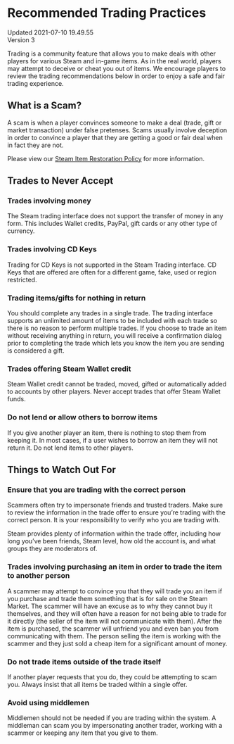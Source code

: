 # Recommended Trading Practices
Updated 2021-07-10 19.49.55  
Version 3  

Trading is a community feature that allows you to make deals with other players for various Steam and in-game items. As in the real world, players may attempt to deceive or cheat you out of items. We encourage players to review the trading recommendations below in order to enjoy a safe and fair trading experience.  
  
## What is a Scam?
A scam is when a player convinces someone to make a deal (trade, gift or market transaction) under false pretenses. Scams usually involve deception in order to convince a player that they are getting a good or fair deal when in fact they are not.  
  
Please view our [Steam Item Restoration Policy](https://help.steampowered.com/en/faqs/view/3B6E-B322-2400-8D24) for more information.  
  
## Trades to Never Accept
  
  
### Trades involving money
The Steam trading interface does not support the transfer of money in any form. This includes Wallet credits, PayPal, gift cards or any other type of currency.  
  
### Trades involving CD Keys
Trading for CD Keys is not supported in the Steam Trading interface. CD Keys that are offered are often for a different game, fake, used or region restricted.  
  
### Trading items/gifts for nothing in return
You should complete any trades in a single trade. The trading interface supports an unlimited amount of items to be included with each trade so there is no reason to perform multiple trades. If you choose to trade an item without receiving anything in return, you will receive a confirmation dialog prior to completing the trade which lets you know the item you are sending is considered a gift.  
  
### Trades offering Steam Wallet credit
Steam Wallet credit cannot be traded, moved, gifted or automatically added to accounts by other players. Never accept trades that offer Steam Wallet funds.  
  
### Do not lend or allow others to borrow items
If you give another player an item, there is nothing to stop them from keeping it. In most cases, if a user wishes to borrow an item they will not return it. Do not lend items to other players.  
  
## Things to Watch Out For
  
  
### Ensure that you are trading with the correct person
Scammers often try to impersonate friends and trusted traders. Make sure to review the information in the trade offer to ensure you’re trading with the correct person. It is your responsibility to verify who you are trading with.  
  
Steam provides plenty of information within the trade offer, including how long you’ve been friends, Steam level, how old the account is, and what groups they are moderators of.  
  
### Trades involving purchasing an item in order to trade the item to another person
A scammer may attempt to convince you that they will trade you an item if you purchase and trade them something that is for sale on the Steam Market. The scammer will have an excuse as to why they cannot buy it themselves, and they will often have a reason for not being able to trade for it directly (the seller of the item will not communicate with them). After the item is purchased, the scammer will unfriend you and even ban you from communicating with them. The person selling the item is working with the scammer and they just sold a cheap item for a significant amount of money.  
  
### Do not trade items outside of the trade itself
If another player requests that you do, they could be attempting to scam you. Always insist that all items be traded within a single offer.  
  
### Avoid using middlemen
Middlemen should not be needed if you are trading within the system. A middleman can scam you by impersonating another trader, working with a scammer or keeping any item that you give to them.